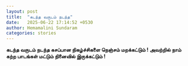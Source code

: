 ```yaml
---
layout: post
title:  "கடந்த வருடம் நடந்த"
date:   2025-06-22 17:14:52 +0530
author: Hemamalini Sundaram
categories: stories
---
```


**கடந்த வருடம் நடந்த கசப்பான நிகழ்ச்சிகளை நெஞ்சம் மறக்கட்டும் ! அவற்றில் நாம் கற்ற
பாடங்கள் மட்டும் நினைவில் இருக்கட்டும் !**
